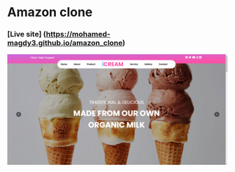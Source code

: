 # Amazon clone
### [Live site] (https://mohamed-magdy3.github.io/amazon_clone)

![Amazon clone](./src/images/markuphero-WvWnkfueiKwJvpyp5M20.jpg)

